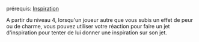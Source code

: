 prérequis: [Inspiration](../1.%20Talent%20de%20base/Inspiration.md)

A partir du niveau 4, lorsqu'un joueur autre que vous subis un effet de peur ou de charme, vous pouvez utiliser votre réaction pour faire un jet d'inspiration pour tenter de lui donner une inspiration sur son jet.